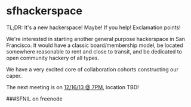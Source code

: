 sfhackerspace
=============

TL;DR: It's a new hackerspace!  Maybe!  If you help!  Exclamation points!

We're interested in starting another general purpose hackerspace in San Francisco.  It would have a classic board/membership model, be located somewhere reasonable to rent and close to transit, and be dedicated to open community hackery of all types.

We have a very excited core of collaboration cohorts constructing our caper.

The next meeting is on [12/16/13 @ 7PM](https://www.google.com/calendar/embed?src=3kimf44ncqdhh7eaf0e503pjhc%40group.calendar.google.com&ctz=America/Los_Angeles), location TBD!

##\#SFNIL on freenode
